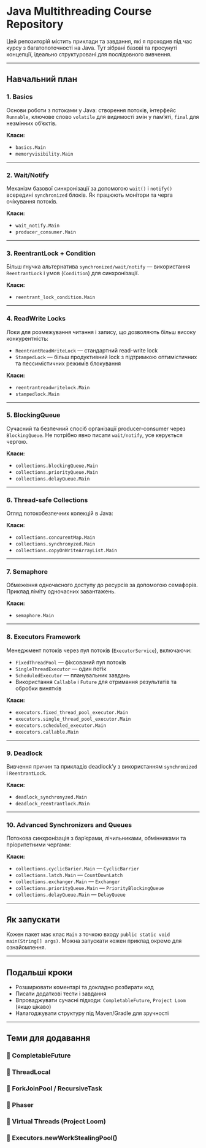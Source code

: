# Java Multithreading Course Repository

Цей репозиторій містить приклади та завдання, які я проходив під час курсу з багатопоточності на Java. Тут зібрані базові та просунуті концепції, ідеально структуровані для послідовного вивчення.

---

## Навчальний план

### 1. Basics

Основи роботи з потоками у Java: створення потоків, інтерфейс `Runnable`, ключове слово `volatile` для видимості змін у пам’яті, `final` для незмінних об’єктів.

**Класи:**

* `basics.Main`
* `memoryvisibility.Main`

---

### 2. Wait/Notify

Механізм базової синхронізації за допомогою `wait()` і `notify()` всередині `synchronized` блоків. Як працюють монітори та черга очікування потоків.

**Класи:**

* `wait_notify.Main`
* `producer_consumer.Main`

---

### 3. ReentrantLock + Condition

Більш гнучка альтернатива `synchronized/wait/notify` — використання `ReentrantLock` і умов (`Condition`) для синхронізації.

**Класи:**

* `reentrant_lock_condition.Main`

---

### 4. ReadWrite Locks

Локи для розмежування читання і запису, що дозволяють більш високу конкурентність:

- `ReentrantReadWriteLock` — стандартний read-write lock
- `StampedLock` — більш продуктивний lock з підтримкою оптимістичних та пессимістичних режимів блокування

**Класи:**

* `reentrantreadwritelock.Main`
* `stampedlock.Main`

---

### 5. BlockingQueue

Сучасний та безпечний спосіб організації producer-consumer через `BlockingQueue`. Не потрібно явно писати `wait/notify`, усе керується чергою.

**Класи:**

* `collections.blockingQueue.Main`
* `collections.priorityQueue.Main`
* `collections.delayQueue.Main`

---

### 6. Thread-safe Collections

Огляд потокобезпечних колекцій в Java:

**Класи:**

* `collections.concurentMap.Main`
* `collections.synchronyzed.Main`
* `collections.copyOnWriteArrayList.Main`

---

### 7. Semaphore

Обмеження одночасного доступу до ресурсів за допомогою семафорів. Приклад ліміту одночасних завантажень.

**Класи:**

* `semaphore.Main`

---

### 8. Executors Framework

Менеджмент потоків через пул потоків (`ExecutorService`), включаючи:

* `FixedThreadPool` — фіксований пул потоків
* `SingleThreadExecutor` — один потік
* `ScheduledExecutor` — планувальник завдань
* Використання `Callable` і `Future` для отримання результатів та обробки винятків

**Класи:**

* `executors.fixed_thread_pool_executor.Main`
* `executors.single_thread_pool_executor.Main`
* `executors.scheduled_executor.Main`
* `executors.callable.Main`

---

### 9. Deadlock

Вивчення причин та прикладів deadlock’у з використанням `synchronized` і `ReentrantLock`.

**Класи:**

* `deadlock_synchronyzed.Main`
* `deadlock_reentrantlock.Main`

---

### 10. Advanced Synchronizers and Queues

Потокова синхронізація з бар’єрами, лічильниками, обмінниками та пріоритетними чергами:

**Класи:**

* `collections.cyclicBarier.Main` — `CyclicBarrier`
* `collections.latch.Main` — `CountDownLatch`
* `collections.exchanger.Main` — `Exchanger`
* `collections.priorityQueue.Main` — `PriorityBlockingQueue`
* `collections.delayQueue.Main` — `DelayQueue`

---

## Як запускати

Кожен пакет має клас `Main` з точкою входу `public static void main(String[] args)`. Можна запускати кожен приклад окремо для ознайомлення.

---

## Подальші кроки

* Розширювати коментарі та докладно розбирати код
* Писати додаткові тести і завдання
* Впроваджувати сучасні підходи: `CompletableFuture`, `Project Loom` (якщо цікаво)
* Налагоджувати структуру під Maven/Gradle для зручності

---

## Теми для додавання

### 🔧 CompletableFuture

### 🔧 ThreadLocal

### 🔧 ForkJoinPool / RecursiveTask

### 🔧 Phaser

### 🔧 Virtual Threads (Project Loom)

### 🔧 Executors.newWorkStealingPool()
